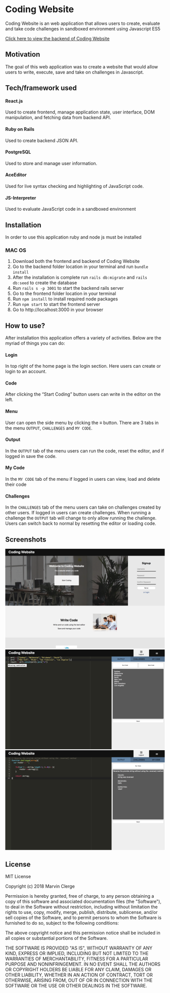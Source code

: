 # Coding Website
Coding Website is an web application that allows users to create, evaluate and take code challenges in sandboxed environment using Javascript ES5

[Click here to view the backend of Coding Website](https://github.com/MarvinClerge/Coding-Website-Backend)

## Motivation
The goal of this web application was to create a website that would allow users to write, execute, save and take on challenges in Javascript.

## Tech/framework used
#### React.js
Used to create frontend, manage application state, user interface, DOM manipulation, and fetching data from backend API.
#### Ruby on Rails
Used to create backend JSON API.
#### PostgreSQL
Used to store and manage user information.
#### AceEditor
Used for live syntax checking and highlighting of JavaScript code.
#### JS-Interpreter
Used to evaluate JavaScript code in a sandboxed environment

## Installation
In order to use this application ruby and node js must be installed
### MAC OS
1. Download both the frontend and backend of Coding Website
2. Go to the backend folder location in your terminal and run `bundle install`
3. After the installation is complete run `rails db:migrate` and `rails db:seed` to create the database
4. Run `rails s -p 3001` to start the backend rails server
5. Go to the frontend folder location in your terminal
6. Run `npm install` to install required node packages
7. Run `npm start` to start the frontend server
8. Go to http://localhost:3000 in your browser

## How to use?
After installation this application offers a variety of activities. Below are the myriad of things you can do:

#### Login
In top right of the home page is the login section. Here users can create or login to an account.
#### Code
After clicking the “Start Coding” button users can write in the editor on the left.
#### Menu
User can open the side menu by clicking the ≡ button. There are 3 tabs in the menu `OUTPUT`, `CHALLENGES` and `MY CODE`.
#### Output
In the `OUTPUT` tab of the menu users can run the code, reset the editor, and if logged in save the code.
#### My Code
In the `MY CODE` tab of the menu if logged in users can view, load and delete their code
#### Challenges
In the `CHALLENGES` tab of the menu users can take on challenges created by other users. If logged in users can create challenges. When running a challenge the `OUTPUT` tab will change to only allow running the challenge. Users can switch back to normal by resetting the editor or loading code.


## Screenshots
![home page](screen1.png)
![coding with output](screen2.png)
![coding with challenge](screen3.png)

## License
MIT License

Copyright (c) 2018 Marvin Clerge

Permission is hereby granted, free of charge, to any person obtaining a copy
of this software and associated documentation files (the "Software"), to deal
in the Software without restriction, including without limitation the rights
to use, copy, modify, merge, publish, distribute, sublicense, and/or sell
copies of the Software, and to permit persons to whom the Software is
furnished to do so, subject to the following conditions:

The above copyright notice and this permission notice shall be included in all
copies or substantial portions of the Software.

THE SOFTWARE IS PROVIDED "AS IS", WITHOUT WARRANTY OF ANY KIND, EXPRESS OR
IMPLIED, INCLUDING BUT NOT LIMITED TO THE WARRANTIES OF MERCHANTABILITY,
FITNESS FOR A PARTICULAR PURPOSE AND NONINFRINGEMENT. IN NO EVENT SHALL THE
AUTHORS OR COPYRIGHT HOLDERS BE LIABLE FOR ANY CLAIM, DAMAGES OR OTHER
LIABILITY, WHETHER IN AN ACTION OF CONTRACT, TORT OR OTHERWISE, ARISING FROM,
OUT OF OR IN CONNECTION WITH THE SOFTWARE OR THE USE OR OTHER DEALINGS IN THE
SOFTWARE.
